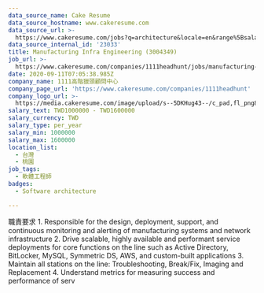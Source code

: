 ```yaml
---
data_source_name: Cake Resume
data_source_hostname: www.cakeresume.com
data_source_url: >-
  https://www.cakeresume.com/jobs?q=architecture&locale=en&range%5Bsalary_range%5D%5Bmin%5D=1000000&page=4
data_source_internal_id: '23033'
title: Manufacturing Infra Engineering (3004349)
job_url: >-
  https://www.cakeresume.com/companies/1111headhunt/jobs/manufacturing-infra-engineering-3004349
date: 2020-09-11T07:05:38.985Z
company_name: 1111高階獵頭顧問中心
company_page_url: 'https://www.cakeresume.com/companies/1111headhunt'
company_logo_url: >-
  https://media.cakeresume.com/image/upload/s--5DKHug43--/c_pad,fl_png8,h_200,w_200/v1531993906/jlp8g9p7p6bf58jc0zju.png
salary_text: TWD1000000 - TWD1600000
salary_currency: TWD
salary_type: per_year
salary_min: 1000000
salary_max: 1600000
location_list:
  - 台灣
  - 桃園
job_tags:
  - 軟體工程師
badges:
  - Software architecture

---
```


職責要求 1. Responsible for the design, deployment, support, and continuous monitoring and alerting of manufacturing systems and network infrastructure 2. Drive scalable, highly available and performant service deployments for core functions on the line such as Active Directory, BitLocker, MySQL, Symmetric DS, AWS, and custom-built applications 3. Maintain all stations on the line: Troubleshooting, Break/Fix, Imaging and Replacement 4. Understand metrics for measuring success and performance of serv